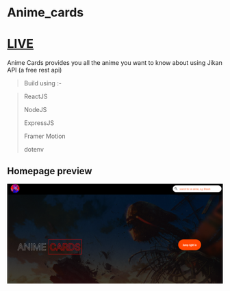 # Anime_cards

# [LIVE](https://different-pear-bullfrog.cyclic.app/)

Anime Cards provides you all the anime you want to know about using Jikan API (a free rest api)

> Build using :- 

 > ReactJS
 > 
 > NodeJS
 > 
 > ExpressJS
 > 
 > Framer Motion
 > 
 > dotenv
 
 
 
 ## Homepage preview
 
 ![Anime Cards Homepage](https://github.com/Alucard2169/Anime_cards/blob/main/Screenshot%202022-09-26%20at%2009-43-31%20Anime%20Cards.png?raw=true)
